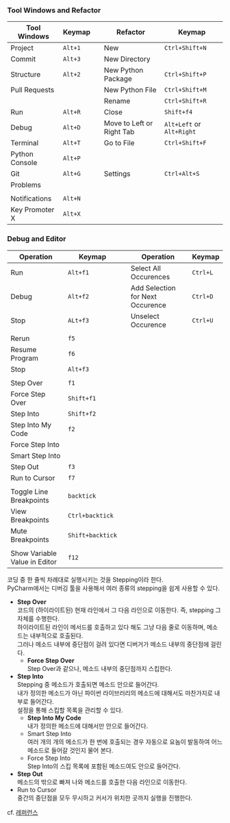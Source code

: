 ### Tool Windows and Refactor
| Tool Windows   | Keymap  |  | Refactor                  | Keymap                    |
|----------------|---------|--|---------------------------|---------------------------|
| Project        | `Alt+1` |  | New                       | `Ctrl+Shift+N`            |
| Commit         | `Alt+3` |  | New Directory             |                           |
| Structure      | `Alt+2` |  | New Python Package        | `Ctrl+Shift+P`            |
| Pull Requests  |         |  | New Python File           | `Ctrl+Shift+M`            |
|                |         |  | Rename                    | `Ctrl+Shift+R`            |
| Run            | `Alt+R` |  | Close                     | `Shift+f4`                |
| Debug          | `Alt+D` |  | Move to Left or Right Tab | `Alt+Left` or `Alt+Right` |
| Terminal       | `Alt+T` |  | Go to File                | `Ctrl+Shift+F`            |
| Python Console | `Alt+P` |  |                           |                           |
| Git            | `Alt+G` |  | Settings                  | `Ctrl+Alt+S`              |
| Problems       |         |  |                           |                           |
|                |         |  |                           |                           |
| Notifications  | `Alt+N` |  |                           |                           |
| Key Promoter X | `Alt+X` |  |                           |                           |

### Debug and Editor
| Operation                     | Keymap           |  | Operation                        | Keymap   |
|-------------------------------|------------------|--|----------------------------------|----------|
| Run                           | `Alt+f1`         |  | Select All Occurences            | `Ctrl+L` |
| Debug                         | `Alt+f2`         |  | Add Selection for Next Occurence | `Ctrl+D` |
| Stop                          | `ALt+f3`         |  | Unselect Occurence               | `Ctrl+U` |
|                               |                  |  |                                  |          |
| Rerun                         | `f5`             |  |                                  |          |
| Resume Program                | `f6`             |  |                                  |          |
| Stop                          | `Alt+f3`         |  |                                  |          |
|                               |                  |  |                                  |          |
| Step Over                     | `f1`             |  |                                  |          |
| Force Step Over               | `Shift+f1`       |  |                                  |          |
| Step Into                     | `Shift+f2`       |  |                                  |          |
| Step Into My Code             | `f2`             |  |                                  |          |
| Force Step Into               |                  |  |                                  |          |
| Smart Step Into               |                  |  |                                  |          |
| Step Out                      | `f3`             |  |                                  |          |
| Run to Cursor                 | `f7`             |  |                                  |          |
|                               |                  |  |                                  |          |
| Toggle Line Breakpoints       | `backtick`       |  |                                  |          |
| View Breakpoints              | `Ctrl+backtick`  |  |                                  |          |
| Mute Breakpoints              | `Shift+backtick` |  |                                  |          |
|                               |                  |  |                                  |          |
| Show Variable Value in Editor | `f12`            |  |                                  |          |

코딩 중 한 줄씩 차례대로 실행시키는 것을 Stepping이라 한다. <br>
PyCharm에서는 디버깅 툴을 사용해서 여러 종류의 stepping을 쉽게 사용할 수 있다.
- **Step Over** <br>
  코드의 (하이라이트된) 현재 라인에서 그 다음 라인으로 이동한다. 즉, stepping 그 자체를 수행한다. <br>
  하이라이트된 라인이 메서드를 호출하고 있다 해도 그냥 다음 줄로 이동하며, 메소드는 내부적으로 호출된다. <br>
  그러나 메소드 내부에 중단점이 걸려 있다면 디버거가 메소드 내부의 중단점에 걸린다.
  - **Force Step Over** <br>
    Step Over과 같으나, 메소드 내부의 중단점까지 스킵한다.
- **Step Into** <br>
  Stepping 중 메소드가 호출되면 메소드 안으로 들어간다. <br>
  내가 정의한 메소드가 아닌 파이썬 라이브러리의 메소드에 대해서도 마찬가지로 내부로 들어간다. <br>
  설정을 통해 스킵할 목록을 관리할 수 있다. 
  - **Step Into My Code** <br>
    내가 정의한 메소드에 대해서만 안으로 들어간다.
  - Smart Step Into <br>
    여러 개의 개의 메소드가 한 번에 호출되는 경우 자동으로 요놈이 발동하여 어느 메소드로 들어갈 것인지 물어 본다.
  - Force Step Into <br>
    Step Into의 스킵 목록에 포함된 메소드여도 안으로 들어간다.
- **Step Out** <br>
  메소드의 밖으로 빠져 나와 메소드를 호출한 다음 라인으로 이동한다.
- Run to Cursor <br>
  중간의 중단점을 모두 무시하고 커서가 위치한 곳까지 실행을 진행한다. <br>

 cf. [레퍼런스](https://pertinency.blogspot.com/2021/01/pycharm-step-over-step-into-step-into.html) <br>
